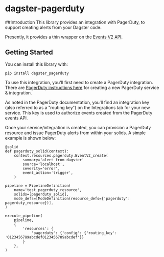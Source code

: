 # dagster-pagerduty

##Introduction
This library provides an integration with PagerDuty, to support creating alerts from your Dagster
code.

Presently, it provides a thin wrapper on the [Events V2 API](https://v2.developer.pagerduty.com/docs/events-api-v2).

## Getting Started
You can install this library with:

```
pip install dagster_pagerduty
```

To use this integration, you'll first need to create a PagerDuty integration. There are [PagerDuty instructions here](https://support.pagerduty.com/docs/services-and-integrations#section-events-api-v2) for creating a new PagerDuty service & integration.

As noted in the PagerDuty documentation, you'll find an integration key (also referred to as a "routing key") on the Integrations tab for your new service. This key is used to authorize events created from the PagerDuty events API.

Once your service/integration is created, you can provision a PagerDuty resource and issue PagerDuty alerts from within your solids. A simple example is shown below:

```
@solid
def pagerduty_solid(context):
    context.resources.pagerduty.EventV2_create(
        summary='alert from dagster'
        source='localhost',
        severity='error',
        event_action='trigger',
    )

pipeline = PipelineDefinition(
    name='test_pagerduty_resource',
    solids=[pagerduty_solid],
    mode_defs=[ModeDefinition(resource_defs={'pagerduty': pagerduty_resource})],
)

execute_pipeline(
    pipeline,
    {
        'resources': {
            'pagerduty': {'config': {'routing_key': '0123456789abcdef0123456789abcdef'}}
        }
    },
)
```
